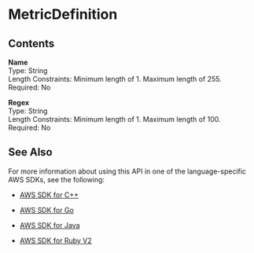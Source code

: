 # MetricDefinition<a name="API_hpo_MetricDefinition"></a>

## Contents<a name="API_hpo_MetricDefinition_Contents"></a>

 **Name**   
Type: String  
Length Constraints: Minimum length of 1\. Maximum length of 255\.  
Required: No

 **Regex**   
Type: String  
Length Constraints: Minimum length of 1\. Maximum length of 100\.  
Required: No

## See Also<a name="API_hpo_MetricDefinition_SeeAlso"></a>

For more information about using this API in one of the language\-specific AWS SDKs, see the following:

+  [AWS SDK for C\+\+](http://docs.aws.amazon.com/goto/SdkForCpp/sagemakerhpo-2017-11-08/MetricDefinition) 

+  [AWS SDK for Go](http://docs.aws.amazon.com/goto/SdkForGoV1/sagemakerhpo-2017-11-08/MetricDefinition) 

+  [AWS SDK for Java](http://docs.aws.amazon.com/goto/SdkForJava/sagemakerhpo-2017-11-08/MetricDefinition) 

+  [AWS SDK for Ruby V2](http://docs.aws.amazon.com/goto/SdkForRubyV2/sagemakerhpo-2017-11-08/MetricDefinition) 